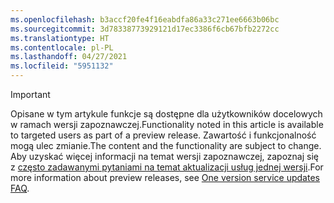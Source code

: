 ```yaml
---
ms.openlocfilehash: b3accf20fe4f16eabdfa86a33c271ee6663b06bc
ms.sourcegitcommit: 3d78338773929121d17ec3386f6cb67bfb2272cc
ms.translationtype: HT
ms.contentlocale: pl-PL
ms.lasthandoff: 04/27/2021
ms.locfileid: "5951132"
---
```

> [!IMPORTANT]
> <span data-ttu-id="f0ac3-101">Opisane w tym artykule funkcje są dostępne dla użytkowników docelowych w ramach wersji zapoznawczej.</span><span class="sxs-lookup"><span data-stu-id="f0ac3-101">Functionality noted in this article is available to targeted users as part of a preview release.</span></span> <span data-ttu-id="f0ac3-102">Zawartość i funkcjonalność mogą ulec zmianie.</span><span class="sxs-lookup"><span data-stu-id="f0ac3-102">The content and the functionality are subject to change.</span></span> <span data-ttu-id="f0ac3-103">Aby uzyskać więcej informacji na temat wersji zapoznawczej, zapoznaj się z [często zadawanymi pytaniami na temat aktualizacji usług jednej wersji](/dynamics365/unified-operations/fin-and-ops/get-started/one-version).</span><span class="sxs-lookup"><span data-stu-id="f0ac3-103">For more information about preview releases, see [One version service updates FAQ](/dynamics365/unified-operations/fin-and-ops/get-started/one-version).</span></span>